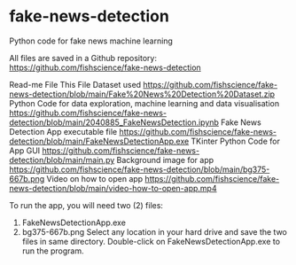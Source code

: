 # fake-news-detection
Python code for fake news machine learning

All files are saved in a Github repository:
https://github.com/fishscience/fake-news-detection

Read-me File
This File
Dataset used
https://github.com/fishscience/fake-news-detection/blob/main/Fake%20News%20Detection%20Dataset.zip
Python Code for data exploration, machine learning and data visualisation
https://github.com/fishscience/fake-news-detection/blob/main/2040885_FakeNewsDetection.ipynb
Fake News Detection App executable file
https://github.com/fishscience/fake-news-detection/blob/main/FakeNewsDetectionApp.exe
TKinter Python Code for App GUI
https://github.com/fishscience/fake-news-detection/blob/main/main.py
Background image for app
https://github.com/fishscience/fake-news-detection/blob/main/bg375-667b.png
Video on how to open app
https://github.com/fishscience/fake-news-detection/blob/main/video-how-to-open-app.mp4

To run the app, you will need two (2) files:
1.	FakeNewsDetectionApp.exe
2.	bg375-667b.png
Select any location in your hard drive and save the two files in same directory. Double-click on FakeNewsDetectionApp.exe to run the program.
